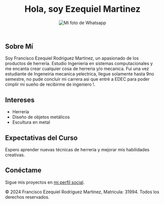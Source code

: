 <!DOCTYPE html>
<html lang="es">
<head>
    <meta charset="UTF-8">
    <meta name="viewport" content="width=device-width, initial-scale=1.0">
    <title>Hola, soy Ezequiel Martinez</title>
    <link rel="stylesheet" href="styles.css">
</head>
<body>
    <header>
        <h1>Hola, soy Ezequiel Martinez</h1>
        <img src="blob:https://web.whatsapp.com/310e5e6c-0b1c-41cc-adf6-491731a0f5fc.jpg" alt="Mi foto de Whatsapp" class="profile-image">
    </header>
    <main>
        <section>
            <h2>Sobre Mí</h2>
            <p>Soy Francisco Ezequiel Rodriguez Martinez, un apasionado de los productos de herrería. Estudio Ingenieria en sistemas computacionales y me encanta crear cualquier cosa de herreria y/o mecanica. Fui una vez estudiante de Ingeneiria mecanica yelectrica, llegue solamente hasta 9no semestre, no pude concluir mi carrera asi que entré a EDEC para poder cimplir mi sueño de recibirme de ingeniero !.</p>
        </section>
        <section>
            <h2>Intereses</h2>
            <ul>
                <li>Herrería</li>
                <li>Diseño de objetos metálicos</li>
                <li>Escultura en metal</li>
            </ul>
        </section>
        <section>
            <h2>Expectativas del Curso</h2>
            <p>Espero aprender nuevas técnicas de herrería y mejorar mis habilidades creativas.</p>
        </section>
        <section>
            <h2>Conéctame</h2>
            <p>Sigue mis proyectos en <a href="al31334@edec.edu.mx" target="_blank">mi perfil social</a>.</p>
        </section>
    </main>
    <footer>
        <p>&copy; 2024 Francisco Ezequiel Rodriguez Martinez, Matricula: 31994. Todos los derechos reservados.</p>
    </footer>
</body>
</html>

<!---
EzequielEDEC96/EzequielEDEC96 is a ✨ special ✨ repository because its `README.md` (this file) appears on your GitHub profile.
You can click the Preview link to take a look at your changes.
--->
